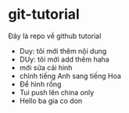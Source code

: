 # git-tutorial
Đây là repo về github tutorial
* Duy: tôi mới thêm nội dung
* DUy: tôi mới add thêm haha
* mới sửa cái hình
* chỉnh tiếng Anh sang tiếng Hoa
* Để hình rồng
* Tui push lên china only
* Hello ba gia co don